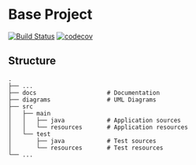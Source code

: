 # Base Project
[![Build Status](https://travis-ci.org/d0542974/BaseProject.svg?branch=master)](https://travis-ci.org/d0542974/BaseProject)
[![codecov](https://codecov.io/gh/d0542974/BaseProject/branch/master/graph/badge.svg)](https://codecov.io/gh/d0542974/BaseProject)

## Structure
```
.
├── ...
├── docs                    # Documentation
├── diagrams                # UML Diagrams
├── src
│   ├── main
│   │   ├── java            # Application sources
│   │   └── resources       # Application resources
│   └── test
│       ├── java            # Test sources
│       └── resources       # Test resources
└── ...
```
